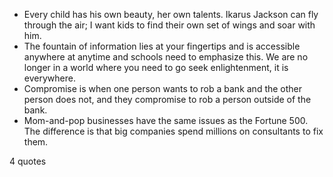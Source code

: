  - Every child has his own beauty, her own talents. Ikarus Jackson can fly through the air; I want kids to find their own set of wings and soar with him.
 - The fountain of information lies at your fingertips and is accessible anywhere at anytime and schools need to emphasize this. We are no longer in a world where you need to go seek enlightenment, it is everywhere.
 - Compromise is when one person wants to rob a bank and the other person does not, and they compromise to rob a person outside of the bank.
 - Mom-and-pop businesses have the same issues as the Fortune 500. The difference is that big companies spend millions on consultants to fix them.

4 quotes
